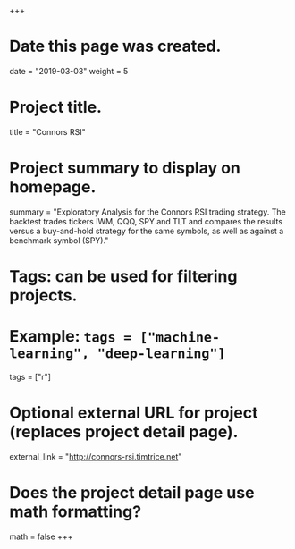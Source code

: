 +++
# Date this page was created.
date = "2019-03-03"
weight = 5

# Project title.
title = "Connors RSI"

# Project summary to display on homepage.
summary = "Exploratory Analysis for the Connors RSI trading strategy. The backtest trades tickers IWM, QQQ, SPY and TLT and compares the results versus a buy-and-hold strategy for the same symbols, as well as against a benchmark symbol (SPY)."

# Tags: can be used for filtering projects.
# Example: `tags = ["machine-learning", "deep-learning"]`
tags = ["r"]

# Optional external URL for project (replaces project detail page).
external_link = "http://connors-rsi.timtrice.net"

# Does the project detail page use math formatting?
math = false
+++
